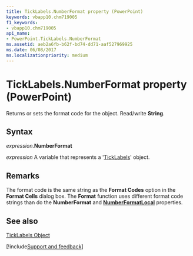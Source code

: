 ```yaml
---
title: TickLabels.NumberFormat property (PowerPoint)
keywords: vbapp10.chm719005
f1_keywords:
- vbapp10.chm719005
api_name:
- PowerPoint.TickLabels.NumberFormat
ms.assetid: aeb2a6fb-b62f-bd74-dd71-aaf527969925
ms.date: 06/08/2017
ms.localizationpriority: medium
---
```



# TickLabels.NumberFormat property (PowerPoint)

Returns or sets the format code for the object. Read/write **String**.


## Syntax

_expression_.**NumberFormat**

_expression_ A variable that represents a '[TickLabels](PowerPoint.TickLabels.md)' object.


## Remarks

The format code is the same string as the **Format Codes** option in the **Format Cells** dialog box. The **Format** function uses different format code strings than do the **NumberFormat** and **[NumberFormatLocal](PowerPoint.TickLabels.NumberFormatLocal.md)** properties.


## See also


[TickLabels Object](PowerPoint.TickLabels.md)

[!include[Support and feedback](~/includes/feedback-boilerplate.md)]